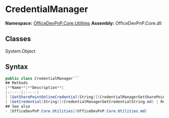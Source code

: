 # CredentialManager

**Namespace:** [OfficeDevPnP.Core.Utilities](OfficeDevPnP.Core.Utilities.md)
**Assembly:** OfficeDevPnP.Core.dll
## Classes
System.Object
## Syntax
```C#
public class CredentialManager```
## Methods
|**Name**|**Description**|
|:-----|:-----|
| [GetSharePointOnlineCredential(String)](CredentialManagerGetSharePointOnlineCredentialString.md) | Returns a SharePoint Online Credential given a certain name. Add the credential in the Windows Credential Manager and create a new Windows Credential. Then add a new GENERIC Credential. The name parameter in the method maps to the Internet or network address field.
| [GetCredential(String)](CredentialManagerGetCredentialString.md) | Returns a NetworkCredential given a certain name. Add the credential in the Windows Credential Manager and create a new Windows Credential. Then add a new GENERIC Credential. The name parameter in the method maps to the Internet or network address field.
## See also
- [OfficeDevPnP.Core.Utilities](OfficeDevPnP.Core.Utilities.md)
